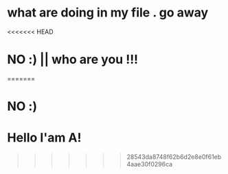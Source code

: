# what are doing in my file . go away

<<<<<<< HEAD
# NO :) || who are you !!!
=======


# NO :)

# Hello I'am A!

>>>>>>> 28543da8748f62b6d2e8e0f61eb4aae30f0296ca
